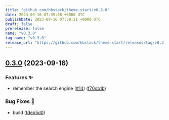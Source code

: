 ```yaml
---
title: "github.com/hbstack/theme-start/v0.3.0"
date: 2023-09-16 07:39:08 +0000 UTC
publishDate: 2023-09-16 07:39:21 +0000 UTC
draft: false
prerelease: false
name: "v0.3.0"
tag_name: "v0.3.0"
release_url: "https://github.com/hbstack/theme-start/releases/tag/v0.3.0"
---
```


## [0.3.0](https://github.com/hbstack/theme-start/compare/v0.2.0...v0.3.0) (2023-09-16)


### Features ✨

* remember the search engine ([#14](https://github.com/hbstack/theme-start/issues/14)) ([f70db1b](https://github.com/hbstack/theme-start/commit/f70db1bfc4711d298035da71f7600c2b6d514fa3))


### Bug Fixes 🐞

* build ([fdeb5d0](https://github.com/hbstack/theme-start/commit/fdeb5d08ef675e5f232b6d3cc1304f3fdd0d7ced))
